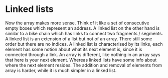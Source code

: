 # Linked lists

Now the array makes more sense. Think of it like a set of consecutive empty boxes which represent an address. A linked 
list on the other hand is similar to a bike chain which has links to connect two fragments / segments. A linked list is 
an extension of a list but not of an array. There still some order but there are no indices. A linked list is characterised
by its links, each element has some notion about what its next element is, since it is connected through a link. An 
array is different, like nothing in an array says that here is your next element. Whereas linked lists have some info 
about where the next element resides. The addition and removal of elements from array is harder, while it is much simpler 
in a linked list. 